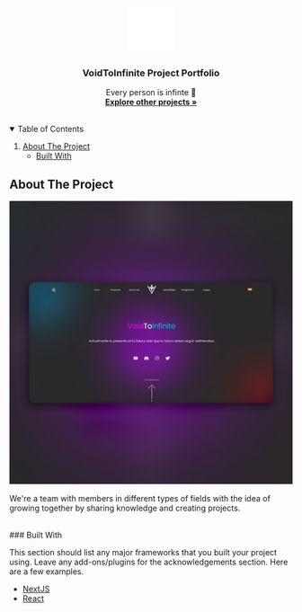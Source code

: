 <!--
*** Thanks for checking out the Best-README-Template. If you have a suggestion
*** that would make this better, please fork the repo and create a pull request
*** or simply open an issue with the tag "enhancement".
*** Thanks again! Now go create something AMAZING! :D
*** README TEMPLATE MADE BY https://github.com/othneildrew/Best-README-Template
-->

<!-- PROJECT LOGO -->
<br />
<p align="center">
  <a href="https://github.com/VoidToInfinite">
    <img src="images/logo.svg" alt="Logo" width="80" height="80">
  </a>

  <h3 align="center">VoidToInfinite Project Portfolio</h3>
  <p align="center">
    Every person is infinte 🤩
    <br />
    <a href="https://github.com/VoidToInfinite"><strong>Explore other projects »</strong></a>
    <br />
    <br />
  </p>
</p>

<!-- TABLE OF CONTENTS -->
<details open="open">
  <summary>Table of Contents</summary>
  <ol>
    <li>
      <a href="#about-the-project">About The Project</a>
      <ul>
        <li><a href="#built-with">Built With</a></li>
      </ul>
    </li>
  </ol>
</details>

<!-- ABOUT THE PROJECT -->
## About The Project
[![Product Name Screen Shot][product-screenshot]](https://voidtoinfinite.github.io)

We're a team with members in different types of fields with the idea of growing together by sharing knowledge and creating projects.

<br />
### Built With

This section should list any major frameworks that you built your project using. Leave any add-ons/plugins for the acknowledgements section. Here are a few examples.
* [NextJS](https://nextjs.org)
* [React](https://create-react-app.dev)

<!-- MARKDOWN LINKS & IMAGES -->
[product-screenshot]: images/web-edit.jpg
